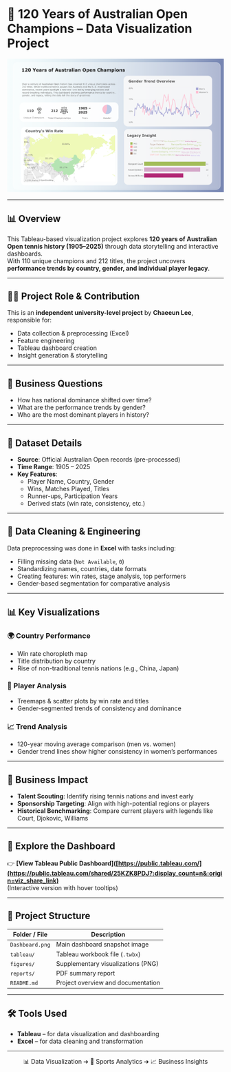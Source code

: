 # 🎾 120 Years of Australian Open Champions – Data Visualization Project

![Dashboard](/figures/Dashboard.png)

---

## 📊 Overview

This Tableau-based visualization project explores **120 years of Australian Open tennis history (1905–2025)** through data storytelling and interactive dashboards.  
With 110 unique champions and 212 titles, the project uncovers **performance trends by country, gender, and individual player legacy**.

---

## 🧑‍💻 Project Role & Contribution

This is an **independent university-level project** by **Chaeeun Lee**, responsible for:

- Data collection & preprocessing (Excel)
- Feature engineering
- Tableau dashboard creation
- Insight generation & storytelling

---

## 🎯 Business Questions

- How has national dominance shifted over time?
- What are the performance trends by gender?
- Who are the most dominant players in history?

---

## 📂 Dataset Details

- **Source**: Official Australian Open records (pre-processed)
- **Time Range**: 1905 – 2025
- **Key Features**:
  - Player Name, Country, Gender
  - Wins, Matches Played, Titles
  - Runner-ups, Participation Years
  - Derived stats (win rate, consistency, etc.)

---

## 🧹 Data Cleaning & Engineering

Data preprocessing was done in **Excel** with tasks including:

- Filling missing data (`Not Available`, `0`)
- Standardizing names, countries, date formats
- Creating features: win rates, stage analysis, top performers
- Gender-based segmentation for comparative analysis

---

## 📊 Key Visualizations

### 🌍 Country Performance

- Win rate choropleth map  
- Title distribution by country  
- Rise of non-traditional tennis nations (e.g., China, Japan)

### 🎾 Player Analysis

- Treemaps & scatter plots by win rate and titles  
- Gender-segmented trends of consistency and dominance

### 📈 Trend Analysis

- 120-year moving average comparison (men vs. women)
- Gender trend lines show higher consistency in women’s performances

---

## 💼 Business Impact

- **Talent Scouting**: Identify rising tennis nations and invest early  
- **Sponsorship Targeting**: Align with high-potential regions or players  
- **Historical Benchmarking**: Compare current players with legends like Court, Djokovic, Williams

---

## 🔗 Explore the Dashboard

👉 **[View Tableau Public Dashboard]([https://public.tableau.com/](https://public.tableau.com/shared/25KZK8PDJ?:display_count=n&:origin=viz_share_link)**  
(Interactive version with hover tooltips)

---

## 📁 Project Structure

| Folder / File         | Description                                  |
|-----------------------|----------------------------------------------|
| `Dashboard.png`       | Main dashboard snapshot image                |
| `tableau/`            | Tableau workbook file (`.twbx`)              |
| `figures/`            | Supplementary visualizations (PNG)           |
| `reports/`            | PDF summary report                           |
| `README.md`           | Project overview and documentation           |

---

## 🛠️ Tools Used

- **Tableau** – for data visualization and dashboarding  
- **Excel** – for data cleaning and transformation  

---

<p align="center">
📊 Data Visualization ➔ 🎾 Sports Analytics ➔ 📈 Business Insights
</p>
